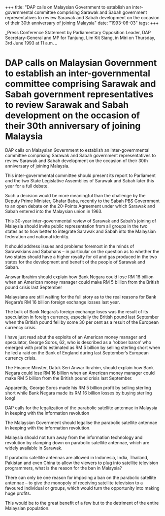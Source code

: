 +++ 
title: "DAP calls on Malaysian Government to establish an inter-governmental committee comprising Sarawak and Sabah government representatives to review Sarawak and Sabah development on the occasion of their 30th anniversary of joining Malaysia"
date: "1993-06-03"
tags:
+++

_Press Conference Statement by Parliamentary Opposition Leader, DAP Secretary-General and MP for Tanjung, Lim Kit Siang, in Miri on Thursday, 3rd June 1993 at 11 a.m.	_

# DAP calls on Malaysian Government to establish an inter-governmental committee comprising Sarawak and Sabah government representatives to review Sarawak and Sabah development on the occasion of their 30th anniversary of joining Malaysia

DAP calls on Malaysian Government to establish an inter-governmental committee comprising Sarawak and Sabah government representatives to review Sarawak and Sabah development on the occasion of their 30th anniversary of joining Malaysia.</u>

This inter-governmental committee should present its report to Parliament and the two State Legislative Assemblies of Sarawak and Sabah later this year for a full debate.

Such a decision would be more meaningful than the challenge by the Deputy Prime Minister, Ghafar Baba, recently to the Sabah PBS Government to an open debate on the 20-Points Agreement under which Sarawak and Sabah entered into the Malaysian union in 1963.

This 30-year inter-governmental review of Sarawak and Sabah’s joining of Malaysia should invite public representation from all groups in the two states as to how better to integrate Sarawak and Sabah into the Malaysian federation and national identity.

It should address issues and problems foremost in the minds of Sarawakians and Sabahans – in particular on the question as to whether the two states should have a higher royalty for oil and gas produced in the two states for the development and benefit of the people of Sarawak and Sabah.

Answar Ibrahim should explain how Bank Negara could lose RM 16 billion when an American money manager could make RM 5 billion from the British pound crisis last September			   

Malaysians are still waiting for the full story as to the real reasons for Bank Negara’s RM 16 billion foreign exchange losses last year.

The bulk of Bank Negara’s foreign exchange loses was the result of its speculation in foreign currency, especially the British pound last September when the British pound fell by some 30 per cent as a result of the European currency crisis.

I have just read abut the exploits of an American money manager and speculator, George Soros, 62, who is described as a ‘robber baron’ who emerged with profits estimated as RM 5 billion by selling sterling short when he led a raid on the Bank of England during last September’s European currency crisis.

The Finance Minster, Datuk Seri Anwar Ibrahim, should explain how Bank Negara could lose RM 16 billion when an American money manager could make RM 5 billion from the British pound crisis last September.

Apparently, George Soros made his RM 5 billion profit by selling sterling short while Bank Negara made its RM 16 billion losses by buying sterling long!

DAP calls for the legalization of the parabolic satellite antennae in Malaysia in keeping with the information revolution		

The Malaysian Government should legalise the parabolic satellite antennae in keeping with the information revolution.

Malaysia should not turn away from the information technology and revolution by clamping down on parabolic satellite antennae, which are widely available in Sarawak.

If parabolic satellite antennas are allowed in Indonesia, India, Thailand, Pakistan and even China to allow the viewers to plug into satellite television programmers, what is the reason for the ban in Malaysia?

There can only be one reason for imposing a ban on the parabolic satellite antennae – to give the monopoly of receiving satellite television to a favoured individual or groups, which would turn the opportunity into making huge profits.

This would be to the great benefit of a few but to the detriment of the entire Malaysian population.
 
